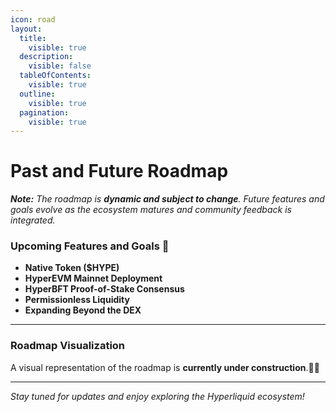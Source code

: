 ```yaml
---
icon: road
layout:
  title:
    visible: true
  description:
    visible: false
  tableOfContents:
    visible: true
  outline:
    visible: true
  pagination:
    visible: true
---
```


# Past and Future Roadmap

_**Note:** The roadmap is **dynamic and subject to change**. Future features and goals evolve as the ecosystem matures and community feedback is integrated._

### Upcoming Features and Goals 🚀

* **Native Token ($HYPE)**
* **HyperEVM Mainnet Deployment**
* **HyperBFT Proof-of-Stake Consensus**
* **Permissionless Liquidity**
* **Expanding Beyond the DEX**

***

### Roadmap Visualization

A visual representation of the roadmap is **currently under construction**.🚧✨

***

_Stay tuned for updates and enjoy exploring the Hyperliquid ecosystem!_
